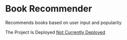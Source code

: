 # Book Recommender

Recommends books based on user input and popularity

The Project Is Deployed [Not Currently Deployed]()
